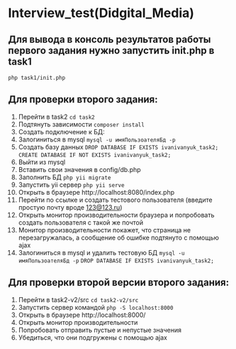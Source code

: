 # Interview_test(Didgital_Media)
## Для вывода в консоль результатов работы первого задания нужно запустить init.php в task1
  `php task1/init.php`
## Для проверки второго задания:
1. Перейти в task2
  `cd task2`
1. Подтянуть зависимости
  `composer install`
1. Создать подключение к БД:
  1. Залогиниться в mysql
    `mysql -u имяПользоателяБд -p`
  1. Создать базу данных
    `DROP DATABASE IF EXISTS ivanivanyuk_task2;`
    `CREATE DATABASE IF NOT EXISTS ivanivanyuk_task2;`
  1. Выйти из mysql
  1. Вставить свои значения в config/db.php
  1. Заполнить БД
    `php yii migrate`
1. Запустить yii сервер
  `php yii serve`
1. Открыть в браузере http://localhost:8080/index.php
1. Перейти по ссылке и создать тестового пользователя (введите простую почту вроде 123@123.ru)
1. Открыть монитор производительности браузера и попробовать создать пользователя с такой же почтой
1. Монитор производительности покажет, что страница не перезагружалась, а сообщение об ошибке подтянуто с помощью ajax
1. Залогиниться в mysql и удалить тестовую БД
  `mysql -u имяПользоателяБд -p`
  `DROP DATABASE IF EXISTS ivanivanyuk_task2;`
## Для проверки второй версии второго задания:
1. Перейти в task2-v2/src
  `cd task2-v2/src`
1. Запустить сервер командой `php -S localhost:8000`
1. Открыть в браузере http://localhost:8000/
1. Открыть монитор производительности
1. Попробовать отправить пустые и непустые значения
1. Убедиться, что они подгружены с помощью ajax
